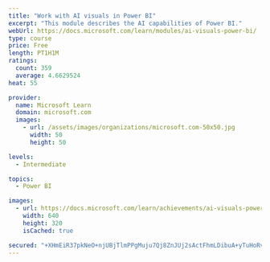 ```yaml
---
title: "Work with AI visuals in Power BI"
excerpt: "This module describes the AI capabilities of Power BI."
webUrl: https://docs.microsoft.com/learn/modules/ai-visuals-power-bi/
type: course
price: Free
length: PT1H1M
ratings:
  count: 359
  average: 4.6629524
heat: 55

provider:
  name: Microsoft Learn
  domain: microsoft.com
  images:
    - url: /assets/images/organizations/microsoft.com-50x50.jpg
      width: 50
      height: 50

levels:
  - Intermediate

topics:
  - Power BI

images:
  - url: https://docs.microsoft.com/learn/achievements/ai-visuals-power-bi-social.png
    width: 640
    height: 320
    isCached: true

secured: "+XHmEiR37pkNeO+njUBjTlmPPgMuju7Qj8ZnJUj2sActFhmLDibuA+yTuHoRvii/cAqY9BggaUxG1Jcli3Kfobl1V1rnXaOlivSpKvPRIl41e6VBQzxcuf6NGoKa6+X7tTPYT/PUXxDN+Izvwe7vh4p5UwozmHo7NDcJcPuQ314tCKfGKVd/M+vRwsGXmx5pD2wgpvSvxbDh4hMBqXYjek6CaWiFjsSV5pq5TGlg11bWMMk40+CTRCbc9T/I06gvfJDG3uwtUvl9yB/IvxL4Z5fVAdln+8h/e2aQ+/rjWl6Y0UogMxTpLF3kqyzxZ9UefjAiP3jWenweygEqp2EnU9oSPosoDWH2vQ0TLRAKMFiHvqeCdvgUI1EHiNqnJqiJQU7b1T2aQ3xtLZGmlwEmFJq+vqq0QxdOIok6fxcWLag=;nry2zMZ7LY/WNWkHRPDxog=="
---
```


